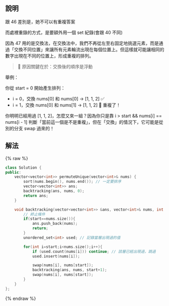 ## 說明

跟 46 差別是，她不可以有重複答案

而處裡重錄的方式，是要額外用一個 set 紀錄(會跟 40 不同)

因為 47 用的是交換法，在交換法中，我們不再從左至右固定地挑選元素，而是通過「交換不同位置」來讓所有元素輪流出現在每個位置上。但這樣就可能讓相同的數字出現在不同的位置上，形成重複的排列。

> 🧩 原因關鍵在於：交換後的順序是浮動

舉例：

你從 start = 0 開始產生排列：

-   i = 0，交換 nums[0] 和 nums[0] → [1, 1, 2] ✅
-   i = 1，交換 nums[0] 和 nums[1] → [1, 1, 2] 🚨 重複了！

你明明已經用過 [1, 1, 2]，怎麼又來一組？因為你只是靠 i > start && nums[i] == nums[i - 1] 判斷「當前這一個是不是重複」，但在「交換」的情況下，它可能是從別的分支 swap 過來的！

## 解法

{% raw %}

```cpp
class Solution {
public:
    vector<vector<int>> permuteUnique(vector<int>& nums) {
        sort(nums.begin(), nums.end()); // 一定要排序
        vector<vector<int>> ans;
        backtracking(ans, nums, 0);
        return ans;
    }

    void backtracking(vector<vector<int>> &ans, vector<int>& nums, int start){
        // 終止條件
        if(start==nums.size()){
            ans.push_back(nums);
            return;
        }
        unordered_set<int> used; // 記錄當層出現過的值

        for(int i=start;i<nums.size();i++){
            if (used.count(nums[i])) continue; // 該層已經出現過，跳過
            used.insert(nums[i]);

            swap(nums[i], nums[start]);
            backtracking(ans, nums, start+1);
            swap(nums[i], nums[start]);
        }
    }
};
```

{% endraw %}
